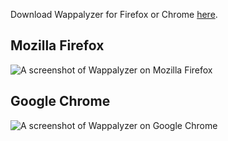 Download Wappalyzer for Firefox or Chrome [here](http://wappalyzer.com/download).

## Mozilla Firefox

![A screenshot of Wappalyzer on Mozilla Firefox](http://wappalyzer.com/sites/default/themes/wappalyzer/images/installed_firefox.png)

## Google Chrome

![A screenshot of Wappalyzer on Google Chrome](http://wappalyzer.com/sites/default/themes/wappalyzer/images/installed_chrome.png)